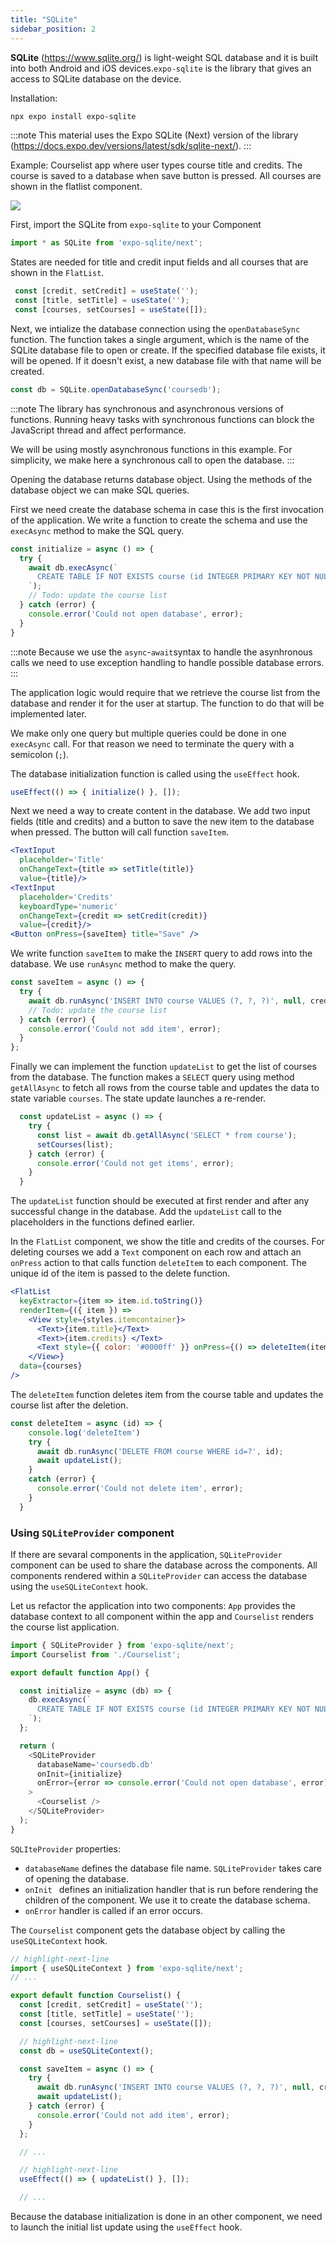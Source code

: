 ```yaml
---
title: "SQLite"
sidebar_position: 2
---
```

**SQLite**  (https://www.sqlite.org/) is light-weight SQL database and it is built into both Android and iOS devices.`expo-sqlite` is the library that gives an access to SQLite database on the device.

Installation:
```bash
npx expo install expo-sqlite 
```
:::note
  This material uses the Expo SQLite (Next) version of the library (https://docs.expo.dev/versions/latest/sdk/sqlite-next/). 
:::

Example: Courselist app where user types course title and credits. The course is saved to a database when save button is pressed. All courses are shown in the flatlist component.

![](img/courselist.png)

First, import the SQLite from `expo-sqlite` to your Component
```js
import * as SQLite from 'expo-sqlite/next';
```
States are needed for title and credit input fields and all courses that are shown in the `FlatList`.

```js
 const [credit, setCredit] = useState('');
 const [title, setTitle] = useState('');
 const [courses, setCourses] = useState([]);
```
Next, we intialize the database connection using the `openDatabaseSync` function.  The function takes a single argument, which is the name of the SQLite database file to open or create. If the specified database file exists, it will be opened. If it doesn't exist, a new database file with that name will be created.

```js
const db = SQLite.openDatabaseSync('coursedb');
```

:::note
  The library has synchronous and asynchronous versions of functions. Running heavy tasks with synchronous functions can block the JavaScript thread and affect performance.

  We will be using mostly asynchronous functions in this example. For simplicity, we make here a synchronous call to open the database.
:::

Opening the database returns database object. Using the methods of the database object we can make SQL queries. 

First we need create the database schema in case this is the first invocation of the application. We write a function to create the schema and use the `execAsync` method to make the SQL query.

```js
const initialize = async () => {
  try {
    await db.execAsync(`
      CREATE TABLE IF NOT EXISTS course (id INTEGER PRIMARY KEY NOT NULL, credits INT, title TEXT);
    `);
    // Todo: update the course list
  } catch (error) {
    console.error('Could not open database', error);
  }
}
```
:::note
  Because we use the `async`-`await`syntax to handle the asynhronous calls we need to use exception handling to handle possible database errors. 
:::

The application logic would require that we retrieve the course list from the database and render it for the user at startup. The function to do that will be implemented later. 

We make only one query but multiple queries could be done in one `execAsync` call. For that reason we need to terminate the query with a semicolon (`;`).

The database initialization function is called using the `useEffect` hook. 

```js
useEffect(() => { initialize() }, []);
```
Next we need a way to create content in the database. We add two input fields (title and credits) and a button to save the new item to the database when pressed. The button will call function `saveItem`.

```jsx
<TextInput 
  placeholder='Title' 
  onChangeText={title => setTitle(title)}
  value={title}/> 
<TextInput 
  placeholder='Credits' 
  keyboardType='numeric' 
  onChangeText={credit => setCredit(credit)}
  value={credit}/> 
<Button onPress={saveItem} title="Save" />
```
We write function `saveItem` to make the `INSERT` query to add rows into the database. We use `runAsync` method to make the query. 

```js
const saveItem = async () => {
  try {
    await db.runAsync('INSERT INTO course VALUES (?, ?, ?)', null, credit, title);
    // Todo: update the course list
  } catch (error) {
    console.error('Could not add item', error);
  }
};
```

Finally we can implement the function `updateList` to get the list of courses from the database. The function makes a `SELECT` query using method `getAllAsync` to fetch all rows from the course table and updates the data to state variable `courses`. The state update launches a re-render.

```js
  const updateList = async () => {
    try {
      const list = await db.getAllAsync('SELECT * from course');
      setCourses(list);
    } catch (error) {
      console.error('Could not get items', error);
    }
  }
```

The `updateList` function should be executed at first render and after any successful change in the database. Add the `updateList` call to the placeholders in the functions defined earlier.

In the `FlatList` component, we show the title and credits of the courses. For deleting courses we add a `Text` component on each row and attach an `onPress` action to that calls function `deleteItem` to each component. The unique id of the item is passed to the delete function.

```jsx
<FlatList
  keyExtractor={item => item.id.toString()}
  renderItem={({ item }) =>
    <View style={styles.itemcontainer}>
      <Text>{item.title}</Text>
      <Text>{item.credits} </Text>
      <Text style={{ color: '#0000ff' }} onPress={() => deleteItem(item.id)}>done</Text>
    </View>}
  data={courses}
/>
```

The `deleteItem` function deletes item from the course table and updates the course list after the deletion.

```js
const deleteItem = async (id) => {
    console.log('deleteItem')
    try {
      await db.runAsync('DELETE FROM course WHERE id=?', id);
      await updateList();
    }
    catch (error) {
      console.error('Could not delete item', error);
    }
  }
```

### Using `SQLiteProvider` component

If there are sevaral components in the application, `SQLiteProvider` component can be used to share the database across the components. All components rendered within a `SQLiteProvider` can access the database using the `useSQLiteContext` hook.

Let us refactor the application into two components: `App` provides the database context to all component within the app and `Courselist` renders the course list application.

```js title="App.jsx"
import { SQLiteProvider } from 'expo-sqlite/next';
import Courselist from './Courselist';

export default function App() {

  const initialize = async (db) => {
    db.execAsync(`
      CREATE TABLE IF NOT EXISTS course (id INTEGER PRIMARY KEY NOT NULL, credits INT, title TEXT);
    `);
  };

  return (
    <SQLiteProvider
      databaseName='coursedb.db'
      onInit={initialize}
      onError={error => console.error('Could not open database', error)}
    >
      <Courselist />
    </SQLiteProvider>
  );
}
```

`SQLIteProvider` properties:
- `databaseName` defines the database file name. `SQLiteProvider` takes care of opening the database. 
- `onInit ` defines an initialization handler that is run before rendering the children of the component. We use it to create the database schema.
- `onError` handler is called if an error occurs.

The `Courselist` component gets the database object by calling the `useSQLiteContext` hook. 

```js title="Courselist.jsx"
// highlight-next-line
import { useSQLiteContext } from 'expo-sqlite/next';
// ...

export default function Courselist() {
  const [credit, setCredit] = useState('');
  const [title, setTitle] = useState('');
  const [courses, setCourses] = useState([]);

  // highlight-next-line
  const db = useSQLiteContext();

  const saveItem = async () => {
    try {
      await db.runAsync('INSERT INTO course VALUES (?, ?, ?)', null, credit, title);
      await updateList();
    } catch (error) {
      console.error('Could not add item', error);
    }
  };

  // ...

  // highlight-next-line
  useEffect(() => { updateList() }, []);

  // ...
```
Because the database initialization is done in an other component, we need to launch the initial list update using the `useEffect` hook.